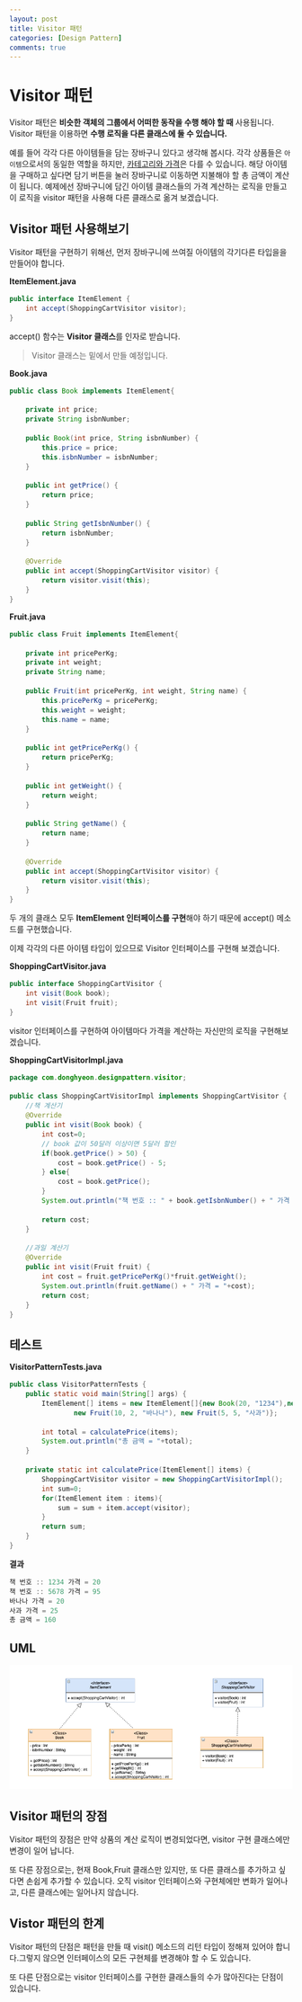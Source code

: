 ```yaml
---
layout: post
title: Visitor 패턴
categories: [Design Pattern]
comments: true 
---
```


# Visitor 패턴

Visitor 패턴은 **비슷한 객체의 그룹에서 어떠한 동작을 수행 해야 할 때** 사용됩니다. Visitor 패턴을 이용하면 **수행 로직을 다른 클래스에 둘 수 있습니다.**

예를 들어 각각 다른 아이템들을 담는 장바구니 있다고 생각해 봅시다. 각각 상품들은 `아이템`으로서의 동일한 역할을 하지만, <u>카테고리와 가격</u>은 다를 수 있습니다.  해당 아이템을 구매하고 싶다면 담기 버튼을 눌러 장바구니로 이동하면 지불해야 할 총 금액이 계산이 됩니다. 예제에선 장바구니에 담긴 아이템 클래스들의 가격 계산하는 로직을 만들고 이 로직을 visitor 패턴을 사용해 다른 클래스로 옮겨 보겠습니다. 

## Visitor 패턴 사용해보기

Visitor 패턴을 구현하기 위해선, 먼저 장바구니에 쓰여질 아이템의 각기다른 타입을을 만들어야 합니다.

**ItemElement.java**

```java
public interface ItemElement {
    int accept(ShoppingCartVisitor visitor);
}
```

accept() 함수는 **Visitor 클래스**를 인자로 받습니다. 

> Visitor 클래스는 밑에서 만들 예정입니다.
>

**Book.java**

```java
public class Book implements ItemElement{

    private int price;
    private String isbnNumber;

    public Book(int price, String isbnNumber) {
        this.price = price;
        this.isbnNumber = isbnNumber;
    }

    public int getPrice() {
        return price;
    }

    public String getIsbnNumber() {
        return isbnNumber;
    }

    @Override
    public int accept(ShoppingCartVisitor visitor) {
        return visitor.visit(this);
    }
}
```



**Fruit.java**

```java
public class Fruit implements ItemElement{

    private int pricePerKg;
    private int weight;
    private String name;

    public Fruit(int pricePerKg, int weight, String name) {
        this.pricePerKg = pricePerKg;
        this.weight = weight;
        this.name = name;
    }

    public int getPricePerKg() {
        return pricePerKg;
    }

    public int getWeight() {
        return weight;
    }

    public String getName() {
        return name;
    }

    @Override
    public int accept(ShoppingCartVisitor visitor) {
        return visitor.visit(this);
    }
}
```

두 개의 클래스 모두 **ItemElement 인터페이스를 구현**해야 하기 때문에 accept() 메소드를 구현했습니다.

이제 각각의 다른 아이템 타입이 있으므로 Visitor 인터페이스를 구현해 보겠습니다. 

**ShoppingCartVisitor.java**

```java
public interface ShoppingCartVisitor {
    int visit(Book book);
    int visit(Fruit fruit);
}
```

visitor 인터페이스를 구현하여 아이템마다 가격을 계산하는 자신만의 로직을 구현해보겠습니다.

**ShoppingCartVisitorImpl.java**

```java
package com.donghyeon.designpattern.visitor;

public class ShoppingCartVisitorImpl implements ShoppingCartVisitor {
    //책 계산기
    @Override
    public int visit(Book book) {
        int cost=0;
        // book 값이 50달러 이상이면 5달러 할인
        if(book.getPrice() > 50) {
            cost = book.getPrice() - 5;
        } else{
            cost = book.getPrice();
        }
        System.out.println("책 번호 :: " + book.getIsbnNumber() + " 가격 = " + cost);

        return cost;
    }

    //과일 계산기
    @Override
    public int visit(Fruit fruit) {
        int cost = fruit.getPricePerKg()*fruit.getWeight();
        System.out.println(fruit.getName() + " 가격 = "+cost);
        return cost;
    }
}
```



## 테스트

**VisitorPatternTests.java**

```java
public class VisitorPatternTests {
    public static void main(String[] args) {
        ItemElement[] items = new ItemElement[]{new Book(20, "1234"),new Book(100, "5678"),
                new Fruit(10, 2, "바나나"), new Fruit(5, 5, "사과")};

        int total = calculatePrice(items);
        System.out.println("총 금액 = "+total);
    }

    private static int calculatePrice(ItemElement[] items) {
        ShoppingCartVisitor visitor = new ShoppingCartVisitorImpl();
        int sum=0;
        for(ItemElement item : items){
            sum = sum + item.accept(visitor);
        }
        return sum;
    }
}
```



**결과**

```java
책 번호 :: 1234 가격 = 20
책 번호 :: 5678 가격 = 95
바나나 가격 = 20
사과 가격 = 25
총 금액 = 160
```



## UML

![](https://github.com/DaeAkin/java-design-pattern/blob/master/docs/VisitorpattenUMlL.png?raw=true)



## Visitor 패턴의 장점

Visitor 패턴의 장점은 만약 상품의 계산 로직이 변경되었다면, visitor 구현 클래스에만 변경이 일어 납니다.

또 다른 장점으로는, 현재 Book,Fruit 클래스만 있지만, 또 다른 클래스를 추가하고 싶다면 손쉽게 추가할 수 있습니다. 오직 visitor 인터페이스와 구현체에만 변화가 일어나고, 다른 클래스에는 일어나지 않습니다.



## Vistor 패턴의 한계 

Visitor 패턴의 단점은 패턴을 만들 때 visit() 메소드의 리턴 타입이 정해져 있어야 합니다.그렇지 않으면 인터페이스의 모든 구현체를 변경해야 할 수 도 있습니다.

또 다른 단점으로는 visitor 인터페이스를 구현한 클래스들의 수가 많아진다는 단점이 있습니다.